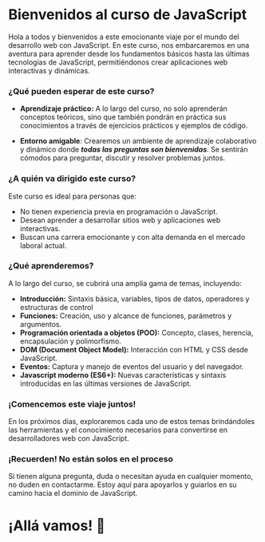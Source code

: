 # Bienvenidos al curso de JavaScript

Hola a todos y bienvenidos a este emocionante viaje por el mundo del desarrollo web con JavaScript. En este curso, nos embarcaremos en una aventura para aprender desde los fundamentos básicos hasta las últimas tecnologías de JavaScript, permitiéndonos crear aplicaciones web interactivas y dinámicas.

### ¿Qué pueden esperar de este curso?

- **Aprendizaje práctico:** A lo largo del curso, no solo aprenderán conceptos teóricos, sino que también pondrán en práctica sus conocimientos a través de ejercicios prácticos y ejemplos de código.

- **Entorno amigable**: Crearemos un ambiente de aprendizaje colaborativo y dinámico donde **_todas las preguntas son bienvenidas_**. Se sentirán cómodos para preguntar, discutir y resolver problemas juntos.

### ¿A quién va dirigido este curso?

Este curso es ideal para personas que:

- No tienen experiencia previa en programación o JavaScript.
- Desean aprender a desarrollar sitios web y aplicaciones web interactivas.
- Buscan una carrera emocionante y con alta demanda en el mercado laboral actual.

### ¿Qué aprenderemos?

A lo largo del curso, se cubrirá una amplia gama de temas, incluyendo:

- **Introducción:** Sintaxis básica, variables, tipos de datos, operadores y estructuras de control
- **Funciones:** Creación, uso y alcance de funciones, parámetros y argumentos.
- **Programación orientada a objetos (POO):** Concepto, clases, herencia, encapsulación y polimorfismo.
- **DOM (Document Object Model):** Interacción con HTML y CSS desde JavaScript.
- **Eventos:** Captura y manejo de eventos del usuario y del navegador.
- **Javascript moderno (ES6+):** Nuevas características y sintaxis introducidas en las últimas versiones de JavaScript.

### ¡Comencemos este viaje juntos!

En los próximos días, exploraremos cada uno de estos temas brindándoles las herramientas y el conocimiento necesarios para convertirse en desarrolladores web con JavaScript.

### ¡Recuerden! No están solos en el proceso

Si tienen alguna pregunta, duda o necesitan ayuda en cualquier momento, no duden en contactarme. Estoy aquí para apoyarlos y guiarlos en su camino hacia el dominio de JavaScript.

<h1>¡Allá vamos! 🚀</h1>
